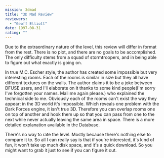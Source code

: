 ```yaml
---
mission: 3dmad
title: "3D Mad Review"
reviewers: 
  - "Geoff Elliott"
date: 1997-08-31
rating: ""
---
```


Due to the extraordinary nature of the level, this review will differ in format from the rest. There is no plot, and there are no goals to be accomplished. The only difficulty stems from a squad of stormtroopers, and in being able to figure out what exactly is going on.

In true M.C. Escher style, the author has created some impossible but very interesting rooms. Each of the rooms is similar in size but they all have different textures on the walls. The author claims it to be a joke between DFUSE users, and I'll elaborate on it thanks to some kind people(I'm sorry I've forgotten your names. Mail me again please.) who explained the technical side to me. Obviously each of the rooms can't exist the way they appear; in the 3D world it's impossible. Which reveals one problem with the Dark Forces engine, it isn't true 3D. Therefore you can overlap rooms one on top of another and hook them up so that you can pass from one to the next while never actually leaving the same area in space. There is a more detailed explanation available in the Database.

There's no way to rate the level. Mostly because there's nothing else to compare it to. So all I can really say is that if you're interested, it's kind of fun, it won't take up much disk space, and it's a quick download. So you might want to grab it just to see if you can figure it out.